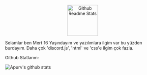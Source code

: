 
<p align="center">
 <img width="100px" src="https://res.cloudinary.com/anuraghazra/image/upload/v1594908242/logo_ccswme.svg" align="center" alt="Github Readme Stats" />


<div>
 <p>

Selamlar ben Mert 16 Yaşındayım ve yazılımlara ilgim var bu yüzden burdayım. Daha çok 'discord.js', 'html' ve 'css'e ilgim çok fazla. 

</h4>
</div>

<div><p>Github Statlarım: </p></div>

![Apurv's github stats](https://github-readme-stats.vercel.app/api?username=bixyjs&show_icons=true)

